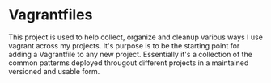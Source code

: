# Vagrantfiles
This project is used to help collect, organize and cleanup various ways I use vagrant across my projects.
It's purpose is to be the starting point for adding a Vagrantfile to any new project.  Essentially it's a collection
of the common patterms deployed througout different projects in a maintained versioned and usable form.

